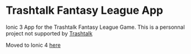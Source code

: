 # Trashtalk Fantasy League App

Ionic 3 App for the Trashtalk Fantasy League Game. This is a personnal project not supported by [Trashtalk](https://www.trashtalk.co)

Moved to Ionic 4 [here](https://github.com/RmnRss/TTFL-Ionic4/)
